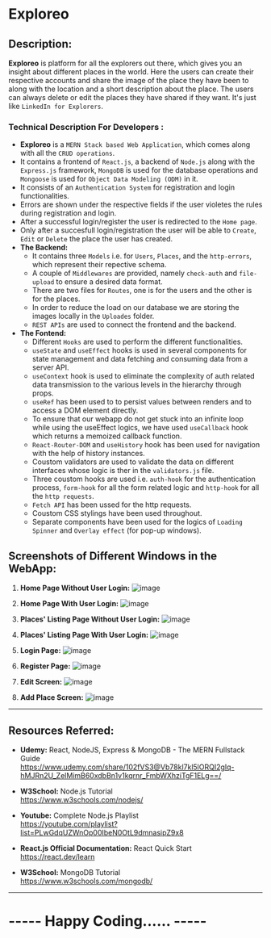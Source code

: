 # Exploreo


## Description:
**Exploreo** is platform for all the explorers out there, which gives you an insight about different places in the world. Here the users can create their respective accounts and share the image of the place they have been to along with the location and a short description about the place. The users can always delete or edit the places they have shared if they want. It's just like `LinkedIn for Explorers`.

### Technical Description For Developers :
- **Exploreo** is a `MERN Stack based Web Application`, which comes along with all the `CRUD operations`.
- It contains a frontend of `React.js`, a backend of `Node.js` along with the `Express.js` framework, `MongoDB` is used for the database operations and `Mongoose` is used for `Object Data Modeling (ODM)` in it.
- It consists of an `Authentication System` for registration and login functionalities.
- Errors are shown under the respective fields if the user violetes the rules during registration and login. 
- After a successful login/register the user is redirected to the `Home page`.
- Only after a succesfull login/registration the user will be able to `Create`, `Edit` or `Delete` the place the user has created.
- **The Backend:**
  - It contains three `Models` i.e. for  `Users`, `Places`, and the `http-errors`, which represent their repective schema.
  - A couple of `Middlewares` are provided, namely `check-auth` and `file-upload` to ensure a desired data format.
  - There are two files for `Routes`, one is for the users and the other is for the places.
  - In order to reduce the load on our database we are storing the images locally in the `Uploades` folder.
  - `REST APIs` are used to connect the frontend and the backend.
- **The Fontend:**
  - Different `Hooks` are used to perform the different functionalities.
  - `useState` and `useEffect` hooks is used in several components for state management and data fetching and consuming data from a server API.
  - `useContext` hook is used to eliminate the complexity of auth related data transmission to the various levels in the hierarchy through props.
  - `useRef` has been used to to persist values between renders and to access a DOM element directly.
  - To ensure that our webapp do not get stuck into an infinite loop while using the useEffect logics, we have used `useCallback` hook which returns a memoized callback function.
  - `React-Router-DOM` and `useHistory` hook has been used for navigation with the help of history instances.
  - Coustom validators are used to validate the data on different interfaces whose logic is ther in the `validators.js` file.
  - Three coustom hooks are used i.e. `auth-hook` for the authentication process, `form-hook` for all the form related logic and `http-hook` for all the `http requests`.
  - `Fetch API` has been ussed for the http requests. 
  - Coustom CSS stylings have been used throughout.
  - Separate components have been used for the logics of `Loading Spinner` and `Overlay effect` (for pop-up windows).

##  Screenshots of Different Windows in the WebApp:
1. **Home Page Without User Login:**
![image](https://github.com/AmanKala/Exploreo/assets/73444046/e0ed60a7-4be4-436e-b34b-42d832ef3278)

2. **Home Page With User Login:**
![image](https://github.com/AmanKala/Exploreo/assets/73444046/486bda3c-984b-4ecc-97d6-6be4824c4219)

3. **Places' Listing Page Without User Login:**
![image](https://github.com/AmanKala/Exploreo/assets/73444046/e7edbb2c-1632-4827-b427-d8b543c04c5a)

4. **Places' Listing Page With User Login:**
![image](https://github.com/AmanKala/Exploreo/assets/73444046/bab77822-2f36-4ab4-9415-c9c926f36f0f)

5. **Login Page:**
![image](https://github.com/AmanKala/Exploreo/assets/73444046/798ee85a-3e25-4aff-b5ca-0b48606cc29e)

6. **Register Page:**
![image](https://github.com/AmanKala/Exploreo/assets/73444046/2a3261bb-2297-41c4-bf93-2231d11cfa01)

7. **Edit Screen:**
![image](https://github.com/AmanKala/Exploreo/assets/73444046/692c097f-6960-41c8-a633-9e0bf912986b)

8. **Add Place Screen:**
![image](https://github.com/AmanKala/Exploreo/assets/73444046/d03e4b87-04f8-4ab7-b610-64741e3f33bf)

<hr/>

## Resources Referred:
- **Udemy:**  React, NodeJS, Express & MongoDB - The MERN Fullstack Guide <br/>
  https://www.udemy.com/share/102fVS3@Vb78kl7kl5lORQI2gIq-hMJRn2U_ZelMimB60xdbBn1v1kqrnr_FmbWXhziTgF1ELg==/

- **W3School:** Node.js Tutorial <br/>
  https://www.w3schools.com/nodejs/
  
- **Youtube:** Complete Node.js Playlist <br/>
  https://youtube.com/playlist?list=PLwGdqUZWnOp00IbeN0OtL9dmnasipZ9x8
  
- **React.js Official Documentation:** React Quick Start <br/>
  https://react.dev/learn
  
- **W3School:** MongoDB Tutorial <br/>
  https://www.w3schools.com/mongodb/
  
<hr/>

# ----- Happy Coding...... -----
